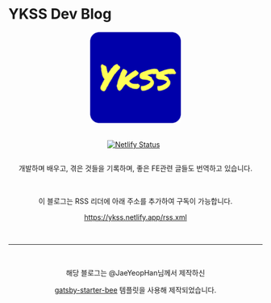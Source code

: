 # YKSS Dev Blog

<div align='center'>
  <img src="./content/assets/felog.png" width="180px"/>  
  <br/><br/>
<div style="display:flex; justify-content:center;">

[![Netlify Status](https://api.netlify.com/api/v1/badges/9872eb54-0a67-44c9-8623-2c0bedb35a78/deploy-status)](https://app.netlify.com/sites/ykss/deploys)
&nbsp;

</div>

개발하며 배우고, 겪은 것들을 기록하며, 좋은 FE관련 글들도 번역하고 있습니다.

<br/>

이 블로그는 RSS 리더에 아래 주소를 추가하여 구독이 가능합니다.

https://ykss.netlify.app/rss.xml

</div>

<br/>

---

<div align="center">

<br/>


해당 블로그는 @JaeYeopHan님께서 제작하신

[gatsby-starter-bee](https://github.com/JaeYeopHan/gatsby-starter-bee) 템플릿을 사용해 제작되었습니다.

</div>
